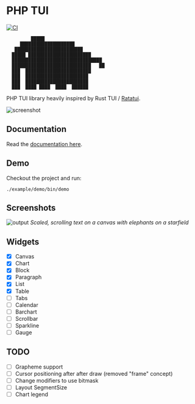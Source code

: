 PHP TUI
=======

[![CI](https://github.com/php-tui/php-tui/actions/workflows/ci.yml/badge.svg)](https://github.com/php-tui/php-tui/actions/workflows/ci.yml)

```
         █████ 
     ████████████████████      
   █████████████████████████   
  █████ ███████████████████████   
  █████████████████████████████████
  █████████████████████████████   ██
  ███  ████████████████████████
  ███  ███████████████████████ 
  ███  ███████████████████████ 
  ███  ████ ████  ████  ██████ 
```

PHP TUI library heavily inspired by Rust TUI /
[Ratatui](https://github.com/ratatui-org/ratatui).

![screenshot](https://github.com/dantleech/php-tui/assets/530801/e27a8253-e3a4-4af2-868e-514f1bd3db2a)

Documentation
-------------

Read the [documentation here](https://php-tui.github.io/php-tui).

Demo
----

Checkout the project and run:

```
./example/demo/bin/demo
```

Screenshots
-----------

![output](https://github.com/php-tui/php-tui/assets/530801/3f063a8d-1589-477c-b9d6-21c60a907e48)
*Scaled, scrolling text on a canvas with elephants on a starfield*

Widgets
-------

- [x] Canvas
- [x] Chart
- [x] Block
- [x] Paragraph
- [x] List
- [x] Table
- [ ] Tabs
- [ ] Calendar
- [ ] Barchart
- [ ] Scrollbar
- [ ] Sparkline
- [ ] Gauge

TODO
----

- [ ] Grapheme support
- [ ] Cursor positioning after after draw (removed "frame" concept)
- [ ] Change modifiers to use bitmask
- [ ] Layout SegmentSize
- [ ] Chart legend
